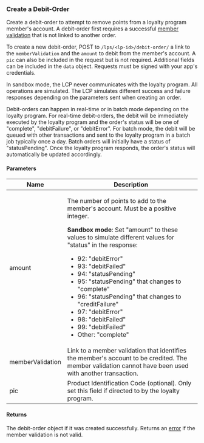 ### Create a Debit-Order

Create a debit-order to attempt to remove points from a loyalty program member's account. A debit-order first requires a successful [member validation](#member-validations) that is not linked to another order.

To create a new debit-order, POST to `/lps/<lp-id>/debit-order/` a link to the `memberValidation` and the `amount` to debit from the member's account. A `pic` can also be included in the request but is not required. Additional fields can be included in the `data` object. Requests must be signed with your app's credentials.

In sandbox mode, the LCP never communicates with the loyalty program. All operations are simulated. The LCP simulates different success and failure responses depending on the parameters sent when creating an order.

Debit-orders can happen in real-time or in batch mode depending on the loyalty program. For real-time debit-orders, the debit will be immediately executed by the loyalty program and the order's status will be one of "complete", "debitFailure", or "debitError". For batch mode, the debit will be queued with other transactions and sent to the loyalty program in a batch job typically once a day. Batch orders will initially have a status of "statusPending". Once the loyalty program responds, the order's status will automatically be updated accordingly. 


#### Parameters

<table>
    <thead>
        <tr>
            <th>Name</th>
            <th>Description</th>
        </tr>
    </thead>
    <tbody>
        <tr>
            <td>amount</td>
            <td><p>The number of points to add to the member's account. Must be a positive integer.</p>
                <p><strong>Sandbox mode</strong>: Set "amount" to these values to simulate different values for "status" in the response:
                    <ul>
                        <li>92: "debitError"</li>
                        <li>93: "debitFailed"</li>
                        <li>94: "statusPending"</li>
                        <li>95: "statusPending" that changes to "complete"</li>
                        <li>96: "statusPending" that changes to "creditFailure"</li>
                        <li>97: "debitError"</li>
                        <li>98: "debitFailed"</li>
                        <li>99: "debitFailed"</li>
                        <li>Other: "complete"</li>
                    </ul>
                </p>
            </td>
        </tr>
        <tr>
            <td>memberValidation</td>
            <td>Link to a member validation that identifies the member's account to be credited. The member validation cannot have been used with another transaction.</td>
        </tr>
        <tr>
            <td>pic</td>
            <td>Product Identification Code (optional). Only set this field if directed to by the loyalty program.</td>
        </tr>
    </tbody>
</table>
        
#### Returns

The debit-order object if it was created successfully. Returns an [error](./?doc=reference-manual#errors) if the member validation is not valid.
